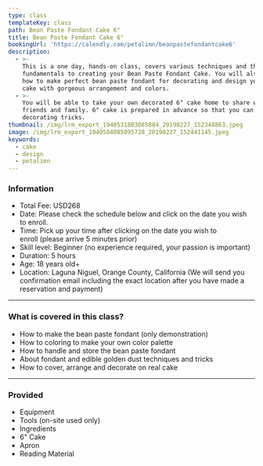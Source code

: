 ```yaml
---
type: class
templateKey: class
path: Bean Paste Fondant Cake 6"
title: Bean Paste Fondant Cake 6"
bookingUrl: 'https://calendly.com/petalimn/beanpastefondantcake6'
description:
  - >-
    This is a one day, hands-on class, covers various techniques and the
    fundamentals to creating your Bean Paste Fondant Cake. You will also learn
    how to make perfect bean paste fondant for decorating and design your own
    cake with gorgeous arrangement and colors.
  - >-
    You will be able to take your own decorated 6" cake home to share with
    friends and family. 6" cake is prepared in advance so that you can focus on
    decorating tricks.
thumbnail: /img/lrm_export_1940531803085884_20190227_152348863.jpeg
image: /img/lrm_export_1940584085095728_20190227_152441145.jpeg
keywords:
  - cake
  - design
  - petalimn
---
```

### Information

* Total Fee: USD268
* Date: Please check the schedule below and click on the date you wish to enroll.
* Time: Pick up your time after clicking on the date you wish to enroll (please arrive 5 minutes prior)
* Skill level: Beginner (no experience required, your passion is important)
* Duration: 5 hours
* Age: 18 years old+
* Location: Laguna Niguel, Orange County, California (We will send you confirmation email including the exact location after you have made a reservation and payment)

- - -

### What is covered in this class?

* How to make the bean paste fondant (only demonstration)
* How to coloring to make your own color palette
* How to handle and store the bean paste fondant
* About fondant and edible golden dust techniques and tricks
* How to cover, arrange and decorate on real cake

- - -

### Provided

* Equipment
* Tools (on-site used only)
* Ingredients
* 6" Cake
* Apron
* Reading Material
